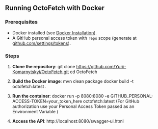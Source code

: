 ## Running OctoFetch with Docker

### Prerequisites
- Docker installed (see [Docker Installation](https://docs.docker.com/get-docker/)).
- A GitHub personal access token with `repo` scope (generate at [github.com/settings/tokens](https://github.com/settings/tokens)).

### Steps
1. **Clone the repository**:
   git clone https://github.com/Yurii-Komarnytskyi/OctoFetch.git
   cd OctoFetch

2. **Build the Docker image**:
    mvn clean package
    docker build -t octofetch:latest .

3. **Run the container**:
    docker run -p 8080:8080 -e GITHUB_PERSONAL-ACCESS-TOKEN=your_token_here octofetch:latest
    (For GitHub authorization use your Personal Access Token passed as an Environment Variable )

4. **Access the API**:
   http://localhost:8080/swagger-ui.html

